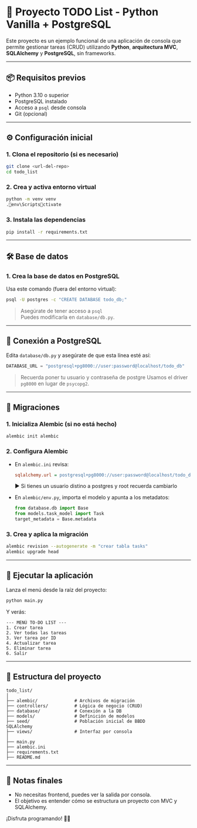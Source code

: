 # 📝 Proyecto TODO List - Python Vanilla + PostgreSQL

Este proyecto es un ejemplo funcional de una aplicación de consola que permite gestionar tareas (CRUD) utilizando **Python**, **arquitectura MVC**, **SQLAlchemy** y **PostgreSQL**, sin frameworks.

---

## 📦 Requisitos previos

- Python 3.10 o superior
- PostgreSQL instalado
- Acceso a `psql` desde consola
- Git (opcional)

---

## ⚙️ Configuración inicial

### 1. Clona el repositorio (si es necesario)

```bash
git clone <url-del-repo>
cd todo_list
```

### 2. Crea y activa entorno virtual

```bash
python -m venv venv
.env\Scriptsctivate
```

### 3. Instala las dependencias

```bash
pip install -r requirements.txt
```

---

## 🛠️ Base de datos

### 1. Crea la base de datos en PostgreSQL

Usa este comando (fuera del entorno virtual):

```bash
psql -U postgres -c "CREATE DATABASE todo_db;"
```

> Asegúrate de tener acceso a `psql`  
> Puedes modificarla en `database/db.py`.

---

## 🔗 Conexión a PostgreSQL

Edita `database/db.py` y asegúrate de que esta línea esté así:

```python
DATABASE_URL = "postgresql+pg8000://user:password@localhost/todo_db"
```

> Recuerda poner tu usuario y contraseña de postgre
> Usamos el driver `pg8000` en lugar de `psycopg2`.

---

## 🔄 Migraciones

### 1. Inicializa Alembic (si no está hecho)

```bash
alembic init alembic
```

### 2. Configura Alembic

- En `alembic.ini` revisa:

  ```ini
  sqlalchemy.url = postgresql+pg8000://user:password@localhost/todo_db
  ```

  ► Si tienes un usuario distino a postgres y root recuerda cambiarlo

- En `alembic/env.py`, importa el modelo y apunta a los metadatos:

  ```python
  from database.db import Base
  from models.task_model import Task
  target_metadata = Base.metadata
  ```

### 3. Crea y aplica la migración

```bash
alembic revision --autogenerate -m "crear tabla tasks"
alembic upgrade head
```

---

## 🚀 Ejecutar la aplicación

Lanza el menú desde la raíz del proyecto:

```bash
python main.py
```

Y verás:

```
--- MENÚ TO-DO LIST ---
1. Crear tarea
2. Ver todas las tareas
3. Ver tarea por ID
4. Actualizar tarea
5. Eliminar tarea
6. Salir
```

---

## 🧠 Estructura del proyecto

```
todo_list/
│
├── alembic/              # Archivos de migración
├── controllers/          # Lógica de negocio (CRUD)
├── database/             # Conexión a la DB
├── models/               # Definición de modelos
├── seed/                 # Población inicial de BBDD
SQLAlchemy
├── views/                # Interfaz por consola
│
├── main.py
├── alembic.ini
├── requirements.txt
├── README.md
```

---

## 🧹 Notas finales

- No necesitas frontend, puedes ver la salida por consola.
- El objetivo es entender cómo se estructura un proyecto con MVC y SQLAlchemy.

¡Disfruta programando! 🐍✨
